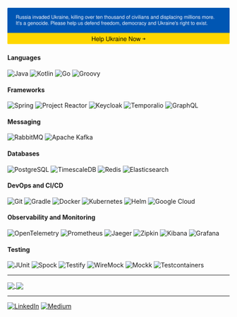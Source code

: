 [![Stand With Ukraine](https://raw.githubusercontent.com/vshymanskyy/StandWithUkraine/main/banner2-direct.svg)](https://vshymanskyy.github.io/StandWithUkraine/)

#### Languages
<img src="https://img.shields.io/badge/Java-ED8B00?style=for-the-badge&logo=java&logoColor=white" alt="Java"></img> <img src="https://img.shields.io/badge/Kotlin-0095D5?style=for-the-badge&logo=kotlin&logoColor=white" alt="Kotlin"></img> <img src="https://img.shields.io/badge/Go-00ADD8?style=for-the-badge&logo=go&logoColor=white" alt="Go"></img> <img src="https://img.shields.io/badge/Groovy-4298B8?style=for-the-badge&logo=apache-groovy&logoColor=white" alt="Groovy"></img>  
#### Frameworks
<img src="https://img.shields.io/badge/Spring-6DB33F?style=for-the-badge&logo=spring&logoColor=white" alt="Spring">  <img src="https://img.shields.io/badge/Project%20Reactor-6DB33F?style=for-the-badge&logo=spring&logoColor=white" alt="Project Reactor"></img> <img src="https://img.shields.io/badge/Keycloak-000000?style=for-the-badge&logo=keycloak&logoColor=white" alt="Keycloak"></img> <img src="https://img.shields.io/badge/Temporal.io-000000?style=for-the-badge&logo=temporal&logoColor=white" alt="Temporalio"></img> <img src="https://img.shields.io/badge/GraphQL-E10098?style=for-the-badge&logo=graphql&logoColor=white" alt="GraphQL"></img>
#### Messaging
<img src="https://img.shields.io/badge/RabbitMQ-FF6600?style=for-the-badge&logo=rabbitmq&logoColor=white" alt="RabbitMQ"></img> <img src="https://img.shields.io/badge/Apache%20Kafka-231F20?style=for-the-badge&logo=apache-kafka&logoColor=white" alt="Apache Kafka"></img>
#### Databases
<img src="https://img.shields.io/badge/PostgreSQL-336791?style=for-the-badge&logo=postgresql&logoColor=white" alt="PostgreSQL"></img> <img src="https://img.shields.io/badge/TimescaleDB-336791?style=for-the-badge&logo=timescale&logoColor=white" alt="TimescaleDB"></img> <img src="https://img.shields.io/badge/Redis-DC382D?style=for-the-badge&logo=redis&logoColor=white" alt="Redis"></img> <img src="https://img.shields.io/badge/Elasticsearch-005571?style=for-the-badge&logo=elasticsearch&logoColor=white" alt="Elasticsearch"></img>   
#### DevOps and CI/CD
<img src="https://img.shields.io/badge/Git-F05032?style=for-the-badge&logo=git&logoColor=white" alt="Git"></img> <img src="https://img.shields.io/badge/Gradle-02303A?style=for-the-badge&logo=gradle&logoColor=white" alt="Gradle"></img> <img src="https://img.shields.io/badge/Docker-2496ED?style=for-the-badge&logo=docker&logoColor=white" alt="Docker"></img> <img src="https://img.shields.io/badge/Kubernetes-326CE5?style=for-the-badge&logo=kubernetes&logoColor=white" alt="Kubernetes"></img> <img src="https://img.shields.io/badge/Helm-0F1689?style=for-the-badge&logo=helm&logoColor=white" alt="Helm"></img> <img src="https://img.shields.io/badge/Google%20Cloud-4285F4?style=for-the-badge&logo=google-cloud&logoColor=white" alt="Google Cloud"></img>  
#### Observability and Monitoring
<img src="https://img.shields.io/badge/OpenTelemetry-000000?style=for-the-badge&logo=opentelemetry&logoColor=white" alt="OpenTelemetry"></img> <img src="https://img.shields.io/badge/Prometheus-E6522C?style=for-the-badge&logo=prometheus&logoColor=white" alt="Prometheus"></img> <img src="https://img.shields.io/badge/Jaeger-000000?style=for-the-badge&logo=jaeger&logoColor=white" alt="Jaeger"></img> <img src="https://img.shields.io/badge/Zipkin-000000?style=for-the-badge&logo=zipkin&logoColor=white" alt="Zipkin"></img> <img src="https://img.shields.io/badge/Kibana-005571?style=for-the-badge&logo=kibana&logoColor=white" alt="Kibana"></img> <img src="https://img.shields.io/badge/Grafana-F46800?style=for-the-badge&logo=grafana&logoColor=white" alt="Grafana"></img>  
#### Testing
<img src="https://img.shields.io/badge/JUnit-25A162?style=for-the-badge&logo=junit5&logoColor=white" alt="JUnit"></img> <img src="https://img.shields.io/badge/Spock-25A162?style=for-the-badge&logo=spock&logoColor=white" alt="Spock"></img> <img src="https://img.shields.io/badge/Testify-00ADD8?style=for-the-badge&logo=go&logoColor=white" alt="Testify"></img> <img src="https://img.shields.io/badge/WireMock-000000?style=for-the-badge&logo=wiremock&logoColor=white" alt="WireMock"></img> <img src="https://img.shields.io/badge/Mockk-0095D5?style=for-the-badge&logo=kotlin&logoColor=white" alt="Mockk"></img> <img src="https://img.shields.io/badge/Testcontainers-2496ED?style=for-the-badge&logo=docker&logoColor=white" alt="Testcontainers"></img>  
<hr/>
<a href="#">
  <img height=200 align="center" src="https://github-readme-stats.vercel.app/api?username=illenko&rank_icon=github" />
</a>
<a href="#">
  <img height=200 align="center" src="https://github-readme-stats.vercel.app/api/top-langs?username=illenko&layout=compact&langs_count=8&card_width=320" />
</a>
<hr/>

[![LinkedIn](https://img.shields.io/badge/linkedin-%230077B5.svg?style=for-the-badge&logo=linkedin&logoColor=white)](https://www.linkedin.com/in/killenko/)
[![Medium](https://img.shields.io/badge/Medium-12100E?style=for-the-badge&logo=medium&logoColor=white)](https://medium.com/@kostiantynillienko)
